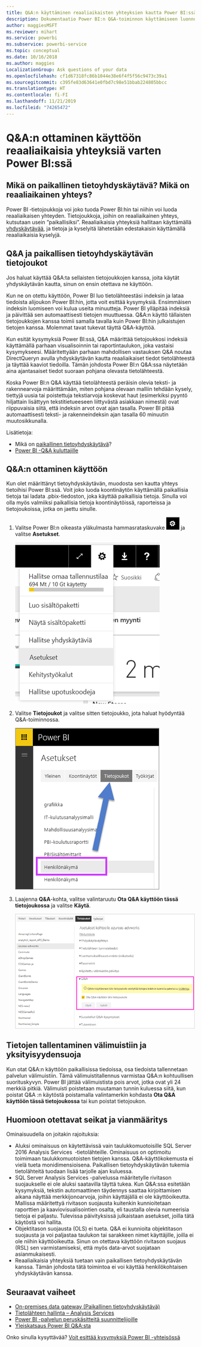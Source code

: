 ```yaml
---
title: Q&A:n käyttäminen reaaliaikaisten yhteyksien kautta Power BI:ssä
description: Dokumentaatio Power BI:n Q&A-toiminnon käyttämiseen luonnollisella kielellä ilmaistujen kyselyiden esittämistä varten, kun käytössä on reaaliaikainen yhteys Analysis Services -tietoihin sekä paikalliseen tietoyhdyskäytävään.
author: maggiesMSFT
ms.reviewer: mihart
ms.service: powerbi
ms.subservice: powerbi-service
ms.topic: conceptual
ms.date: 10/16/2018
ms.author: maggies
LocalizationGroup: Ask questions of your data
ms.openlocfilehash: cf1d67318fc86b1044e38e6f4f5f56c9473c39a1
ms.sourcegitcommit: c395fe83d63641e0fbd7c98e51bbab224805bbcc
ms.translationtype: HT
ms.contentlocale: fi-FI
ms.lasthandoff: 11/21/2019
ms.locfileid: "74265472"
---
```

# <a name="enable-qa-for-live-connections-in-power-bi"></a>Q&A:n ottaminen käyttöön reaaliaikaisia yhteyksiä varten Power BI:ssä
## <a name="what-is-the-on-premises-data-gateway--what-is-a-live-connection"></a>Mikä on paikallinen tietoyhdyskäytävä?  Mikä on reaaliaikainen yhteys?
Power BI ‑tietojoukkoja voi joko tuoda Power BI:hin tai niihin voi luoda reaaliaikaisen yhteyden. Tietojoukkoja, joihin on reaaliaikainen yhteys, kutsutaan usein ”paikallisiksi”. Reaaliaikaisia yhteyksiä hallitaan käyttämällä [yhdyskäytävää](service-gateway-onprem.md), ja tietoja ja kyselyitä lähetetään edestakaisin käyttämällä reaaliaikaisia kyselyjä.

## <a name="qa-for-on-premises-data-gateway-datasets"></a>Q&A ja paikallisen tietoyhdyskäytävän tietojoukot
Jos haluat käyttää Q&A:ta sellaisten tietojoukkojen kanssa, joita käytät yhdyskäytävän kautta, sinun on ensin otettava ne käyttöön.

Kun ne on otettu käyttöön, Power BI luo tietolähteestäsi indeksin ja lataa tiedoista alijoukon Power BI:hin, jotta voit esittää kysymyksiä. Ensimmäisen indeksin luomiseen voi kulua useita minuutteja. Power BI ylläpitää indeksiä ja päivittää sen automaattisesti tietojen muuttuessa. Q&A:n käyttö tällaisten tietojoukkojen kanssa toimii samalla tavalla kuin Power BI:hin julkaistujen tietojen kanssa. Molemmat tavat tukevat täyttä Q&A-käyttöä.

Kun esität kysymyksiä Power BI:ssä, Q&A määrittää tietojoukkosi indeksiä käyttämällä parhaan visualisoinnin tai raportintaulukon, joka vastaisi kysymykseesi. Määritettyään parhaan mahdollisen vastauksen Q&A noutaa DirectQueryn avulla yhdyskäytävän kautta reaaliaikaiset tiedot tietolähteestä ja täyttää kaaviot tiedoilla. Tämän johdosta Power BI:n Q&A:ssa näytetään aina ajantasaiset tiedot suoraan pohjana olevasta tietolähteestä.

Koska Power BI:n Q&A käyttää tietolähteestä peräisin olevia teksti- ja rakennearvoja määrittämään, miten pohjana olevaan malliin tehdään kysely, tiettyjä uusia tai poistettuja tekstiarvoja koskevat haut (esimerkiksi pyyntö hiljattain lisättyyn tekstitietueeseen liittyvästä asiakkaan nimestä) ovat riippuvaisia siitä, että indeksin arvot ovat ajan tasalla. Power BI pitää automaattisesti teksti- ja rakenneindeksin ajan tasalla 60 minuutin muutosikkunalla.

Lisätietoja:

* Mikä on [paikallinen tietoyhdyskäytävä](service-gateway-onprem.md)?
* [Power BI -Q&A kuluttajille](consumer/end-user-q-and-a.md)

## <a name="enable-qa"></a>Q&A:n ottaminen käyttöön
Kun olet määrittänyt tietoyhdyskäytävän, muodosta sen kautta yhteys tietoihisi Power BI:ssä.  Voit joko luoda koontinäytön käyttämällä paikallisia tietoja tai ladata .pbix-tiedoston, joka käyttää paikallisia tietoja.  Sinulla voi olla myös valmiiksi paikallisia tietoja koontinäytöissä, raporteissa ja tietojoukoissa, jotka on jaettu sinulle.

1. Valitse Power BI:n oikeasta yläkulmasta hammasrataskuvake ![hammasrataskuvake](media/service-q-and-a-direct-query/power-bi-cog.png) ja valitse **Asetukset**.
   
   ![Asetukset-valikko](media/service-q-and-a-direct-query/powerbi-settings.png)
2. Valitse **Tietojoukot** ja valitse sitten tietojoukko, jota haluat hyödyntää Q&A-toiminnossa.
   
   ![Asetukset-valikon tietojoukkonäkymä](media/service-q-and-a-direct-query/power-bi-q-and-a-settings.png)
3. Laajenna **Q&A**-kohta, valitse valintaruutu **Ota Q&A käyttöön tässä tietojoukossa** ja valitse **Käytä**.
   
    ![Q&A-alue laajennettuna](media/service-q-and-a-direct-query/power-bi-qna-dataset-direct-query.png)

## <a name="what-data-is-cached-and-how-is-privacy-protected"></a>Tietojen tallentaminen välimuistiin ja yksityisyydensuoja
Kun otat Q&A:n käyttöön paikallisissa tiedoissa, osa tiedoista tallennetaan palvelun välimuistiin. Tämä välimuistitallennus varmistaa Q&A:n kohtuullisen suorituskyvyn. Power BI jättää välimuistista pois arvot, jotka ovat yli 24 merkkiä pitkiä. Välimuisti poistetaan muutaman tunnin kuluessa siitä, kun poistat Q&A :n käytöstä poistamalla valintamerkin kohdasta **Ota Q&A käyttöön tässä tietojoukossa** tai kun poistat tietojoukon.

## <a name="considerations-and-troubleshooting"></a>Huomioon otettavat seikat ja vianmääritys
Ominaisuudella on joitakin rajoituksia:

* Aluksi ominaisuus on käytettävissä vain taulukkomuotoisille SQL Server 2016 Analysis Services  ‑tietolähteille. Ominaisuus on optimoitu toimimaan taulukkomuotoisten tietojen kanssa. Q&A-käyttökokemusta ei vielä tueta monidimensioisena. Paikallisen tietoyhdyskäytävän tukemia tietolähteitä tuodaan lisää tarjolle ajan kuluessa.
* SQL Server Analysis Services -palvelussa määritetylle rivitason suojaukselle ei ole aluksi saatavilla täyttä tukea. Kun Q&A:ssa esitetään kysymyksiä, tekstin automaattinen täydennys saattaa kirjoittamisen aikana näyttää merkkijonoarvoja, joihin käyttäjällä ei ole käyttöoikeutta. Mallissa määritettyä rivitason suojausta kuitenkin kunnioitetaan raporttien ja kaaviovisualisointien osalta, eli taustalla olevia numeerisia tietoja ei paljastu. Tulevissa päivityksissä julkaistaan asetukset, joilla tätä käytöstä voi hallita.
* Objektitason suojausta (OLS) ei tueta. Q&A ei kunnioita objektitason suojausta ja voi paljastaa taulukon tai sarakkeen nimet käyttäjille, joilla ei ole niihin käyttöoikeutta. Sinun on otettava käyttöön rivitason suojaus (RSL) sen varmistamiseksi, että myös data-arvot suojataan asianmukaisesti. 
* Reaaliaikaisia yhteyksiä tuetaan vain paikallisen tietoyhdyskäytävän kanssa. Tämän johdosta tätä toimintoa ei voi käyttää henkilökohtaisen yhdyskäytävän kanssa.

## <a name="next-steps"></a>Seuraavat vaiheet

- [On-premises data gateway (Paikallinen tietoyhdyskäytävä)](service-gateway-onprem.md)  
- [Tietolähteen hallinta – Analysis Services](service-gateway-enterprise-manage-ssas.md)  
- [Power BI -palvelun peruskäsitteitä suunnittelijoille](service-basic-concepts.md)  
- [Yleiskatsaus Power BI Q&A:sta](consumer/end-user-q-and-a.md)  

Onko sinulla kysyttävää? [Voit esittää kysymyksiä Power BI -yhteisössä](https://community.powerbi.com/)


